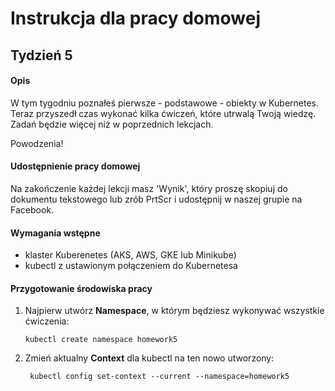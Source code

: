 # Instrukcja dla pracy domowej
## Tydzień 5

#### Opis

W tym tygodniu poznałeś  pierwsze - podstawowe - obiekty w Kubernetes.
Teraz przyszedł czas wykonać kilka ćwiczeń, które utrwalą Twoją wiedzę.
Zadań będzie więcej niż w poprzednich lekcjach. 

Powodzenia!

#### Udostępnienie pracy domowej

Na zakończenie każdej lekcji masz 'Wynik', który  proszę skopiuj do dokumentu tekstowego  lub zrób PrtScr i udostępnij w naszej grupie na Facebook.

#### Wymagania wstępne

- klaster Kuberenetes (AKS, AWS, GKE lub Minikube)
- kubectl z ustawionym połączeniem do Kubernetesa

#### Przygotowanie środowiska pracy

1. Najpierw utwórz **Namespace**, w którym będziesz wykonywać wszystkie ćwiczenia:

    ``
    kubectl create namespace homework5
    ``

2. Zmień aktualny **Context** dla kubectl na ten nowo utworzony:

    `` kubectl config set-context --current --namespace=homework5``

